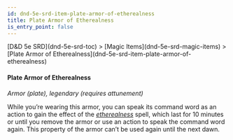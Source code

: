 ```yaml
---
id: dnd-5e-srd-item-plate-armor-of-etherealness
title: Plate Armor of Etherealness
is_entry_point: false
---
```


<breadcrumb>
[D&D 5e SRD](dnd-5e-srd-toc) >  [Magic Items](dnd-5e-srd-magic-items) > [Plate Armor of Etherealness](dnd-5e-srd-item-plate-armor-of-etherealness)
</breadcrumb>

#### Plate Armor of Etherealness

*Armor (plate), legendary (requires attunement)*

While you’re wearing this armor, you can speak its command word as an action to gain the effect of the [*etherealness*](dnd-5e-srd-spell-etherealness) spell, which last for 10 minutes or until you remove the armor or use an action to speak the command word again. This property of the armor can’t be used again until the next dawn.

